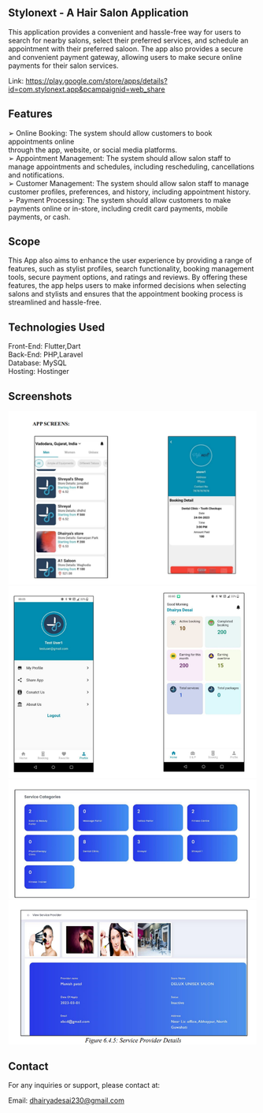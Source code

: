 ## Stylonext - A Hair Salon Application
 This application provides a convenient and hassle-free way for users to search for nearby salons, select their preferred services, and schedule an appointment with   their preferred saloon. The app also provides a secure and convenient payment gateway, allowing users to make secure online payments for their salon services.

 Link: https://play.google.com/store/apps/details?id=com.stylonext.app&pcampaignid=web_share

## Features
➢ Online Booking: The system should allow customers to book appointments online  
through the app, website, or social media platforms.  
➢ Appointment Management: The system should allow salon staff to manage appointments and schedules, including rescheduling, cancellations and notifications.    
➢ Customer Management: The system should allow salon staff to manage customer
profiles, preferences, and history, including appointment history.  
➢ Payment Processing: The system should allow customers to make payments
online or in-store, including credit card payments, mobile payments, or cash.


## Scope
This App also aims to enhance the user experience by providing a range of
features, such as stylist profiles, search functionality, booking management tools,
secure payment options, and ratings and reviews. By offering these features, the app
helps users to make informed decisions when selecting salons and stylists and ensures
that the appointment booking process is streamlined and hassle-free. 

## Technologies Used
Front-End: Flutter,Dart  
Back-End: PHP,Laravel  
Database: MySQL  
Hosting: Hostinger


## Screenshots
![alt text](image.png)
![alt text](image-1.png)
![alt text](image-2.png)
![alt text](image-3.png)
## Contact 

For any inquiries or support, please contact at:

Email: dhairyadesai230@gmail.com

